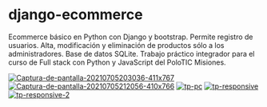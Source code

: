 # django-ecommerce
Ecommerce básico en Python con Django y bootstrap. Permite registro de usuarios. Alta, modificación y eliminación de productos sólo a los administradores.
Base de datos SQLite.
Trabajo práctico integrador para el curso de Full stack con Python y JavaScript del PoloTIC Misiones.
<br>

<a href="https://ibb.co/TcgFZrP" target="_blank" rel="noopener noreferrer" ><img src="https://i.ibb.co/TcgFZrP/Captura-de-pantalla-20210705203036-411x767.png" alt="Captura-de-pantalla-20210705203036-411x767" border="0"></a>
<a href="https://ibb.co/jLfDWHG"><img src="https://i.ibb.co/jLfDWHG/Captura-de-pantalla-20210705212056-410x766.png" alt="Captura-de-pantalla-20210705212056-410x766" border="0"></a>
<a href="https://ibb.co/1RNyzkX" target="_blank" rel="noopener noreferrer"><img src="https://i.ibb.co/1RNyzkX/tp-pc.png" alt="tp-pc" border="0"></a>
<a href="https://ibb.co/31h6kp2" target="_blank" rel="noopener noreferrer"><img src="https://i.ibb.co/31h6kp2/tp-responsive.png" alt="tp-responsive" border="0"></a>
<a href="https://ibb.co/Ln4gzzK" target="_blank" rel="noopener noreferrer"><img src="https://i.ibb.co/Ln4gzzK/tp-responsive-2.png" alt="tp-responsive-2" border="0"></a>
